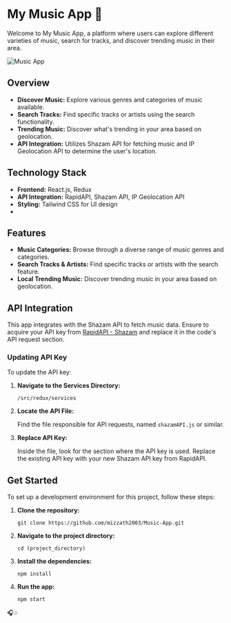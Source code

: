 # My Music App 🎵

Welcome to My Music App, a platform where users can explore different varieties of music, search for tracks, and discover trending music in their area.

![Music App](music_app_screenshot.png)

## Overview

- **Discover Music:** Explore various genres and categories of music available.
- **Search Tracks:** Find specific tracks or artists using the search functionality.
- **Trending Music:** Discover what's trending in your area based on geolocation.
- **API Integration:** Utilizes Shazam API for fetching music and IP Geolocation API to determine the user's location.

## Technology Stack

- **Frontend:** React.js, Redux
- **API Integration:** RapidAPI, Shazam API, IP Geolocation API
- **Styling:** Tailwind CSS for UI design
- 

## Features

- **Music Categories:** Browse through a diverse range of music genres and categories.
- **Search Tracks & Artists:** Find specific tracks or artists with the search feature.
- **Local Trending Music:** Discover trending music in your area based on geolocation.

## API Integration

This app integrates with the Shazam API to fetch music data. Ensure to acquire your API key from [RapidAPI - Shazam](https://rapidapi.com/search/shazam) and replace it in the code's API request section.

### Updating API Key

To update the API key:

1. **Navigate to the Services Directory:**

    ```plaintext
    /src/redux/services
    ```

2. **Locate the API File:**

    Find the file responsible for API requests, named `shazamAPI.js` or similar.

3. **Replace API Key:**

    Inside the file, look for the section where the API key is used.
    Replace the existing API key with your new Shazam API key from RapidAPI.




## Get Started

To set up a development environment for this project, follow these steps:

1. **Clone the repository:**

    ```shell
    git clone https://github.com/mizzath2003/Music-App.git
    ```

2. **Navigate to the project directory:**

    ```shell
    cd (project_directory)
    ```

3. **Install the dependencies:**

    ```shell
    npm install
    ```

5. **Run the app:**

    ```shell
    npm start
    ```
   


 🎧🎶
